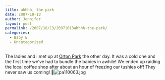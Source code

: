 ```yaml
---
title: ahhhh, the park
date: 2007-10-13
author: Jennifer
layout: post
permalink: /2007/10/13/20071013ahhhh-the-park/
categories:
  - Baby E
  - Uncategorized
---
```

The ladies and i met up at [Orton Park](http://www.flickr.com/photos/jenniferandJennifers_photos/ "Orton Park") the other day. It was a cold one and the first time we&#8217;ve had to bundle the babies in awhile! We ended up raiding the local coffee shop after about an hour of freezing our tushies off! They never saw us coming! 🙂<img id="image192" alt="pa110063.jpg" src="http://static.squarespace.com/static/50db6bb3e4b015296cd43789/50dfa5b1e4b0dc6320e0b5ea/50dfa5b1e4b0dc6320e0b69d/1192284976000/?format=original" />
